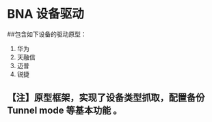 # BNA 设备驱动

##包含如下设备的驱动原型：

1. 华为
2. 天融信
3. 迈普
4. 锐捷


## 【注】原型框架，实现了设备类型抓取，配置备份 **Tunnel mode** 等基本功能 。